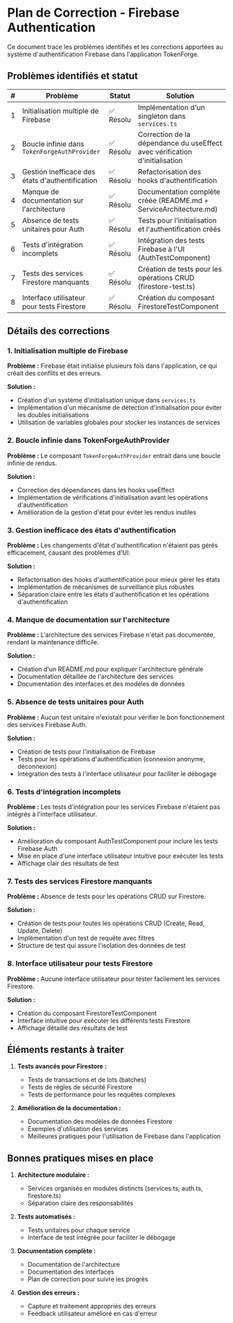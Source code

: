# Plan de Correction - Firebase Authentication

Ce document trace les problèmes identifiés et les corrections apportées au système d'authentification Firebase dans l'application TokenForge.

## Problèmes identifiés et statut

| # | Problème | Statut | Solution |
|---|----------|--------|----------|
| 1 | Initialisation multiple de Firebase | ✅ Résolu | Implémentation d'un singleton dans `services.ts` |
| 2 | Boucle infinie dans `TokenForgeAuthProvider` | ✅ Résolu | Correction de la dépendance du useEffect avec vérification d'initialisation |
| 3 | Gestion inefficace des états d'authentification | ✅ Résolu | Refactorisation des hooks d'authentification |
| 4 | Manque de documentation sur l'architecture | ✅ Résolu | Documentation complète créée (README.md + ServiceArchitecture.md) |
| 5 | Absence de tests unitaires pour Auth | ✅ Résolu | Tests pour l'initialisation et l'authentification créés |
| 6 | Tests d'intégration incomplets | ✅ Résolu | Intégration des tests Firebase à l'UI (AuthTestComponent) |
| 7 | Tests des services Firestore manquants | ✅ Résolu | Création de tests pour les opérations CRUD (firestore-test.ts) |
| 8 | Interface utilisateur pour tests Firestore | ✅ Résolu | Création du composant FirestoreTestComponent |

## Détails des corrections

### 1. Initialisation multiple de Firebase

**Problème :** Firebase était initialisé plusieurs fois dans l'application, ce qui créait des conflits et des erreurs.

**Solution :** 
- Création d'un système d'initialisation unique dans `services.ts`
- Implémentation d'un mécanisme de détection d'initialisation pour éviter les doubles initialisations
- Utilisation de variables globales pour stocker les instances de services

### 2. Boucle infinie dans TokenForgeAuthProvider

**Problème :** Le composant `TokenForgeAuthProvider` entrait dans une boucle infinie de rendus.

**Solution :**
- Correction des dépendances dans les hooks useEffect
- Implémentation de vérifications d'initialisation avant les opérations d'authentification
- Amélioration de la gestion d'état pour éviter les rendus inutiles

### 3. Gestion inefficace des états d'authentification

**Problème :** Les changements d'état d'authentification n'étaient pas gérés efficacement, causant des problèmes d'UI.

**Solution :**
- Refactorisation des hooks d'authentification pour mieux gérer les états
- Implémentation de mécanismes de surveillance plus robustes
- Séparation claire entre les états d'authentification et les opérations d'authentification

### 4. Manque de documentation sur l'architecture

**Problème :** L'architecture des services Firebase n'était pas documentée, rendant la maintenance difficile.

**Solution :**
- Création d'un README.md pour expliquer l'architecture générale
- Documentation détaillée de l'architecture des services
- Documentation des interfaces et des modèles de données

### 5. Absence de tests unitaires pour Auth

**Problème :** Aucun test unitaire n'existait pour vérifier le bon fonctionnement des services Firebase Auth.

**Solution :**
- Création de tests pour l'initialisation de Firebase
- Tests pour les opérations d'authentification (connexion anonyme, déconnexion)
- Intégration des tests à l'interface utilisateur pour faciliter le débogage

### 6. Tests d'intégration incomplets

**Problème :** Les tests d'intégration pour les services Firebase n'étaient pas intégrés à l'interface utilisateur.

**Solution :**
- Amélioration du composant AuthTestComponent pour inclure les tests Firebase Auth
- Mise en place d'une interface utilisateur intuitive pour exécuter les tests
- Affichage clair des résultats de test

### 7. Tests des services Firestore manquants

**Problème :** Absence de tests pour les opérations CRUD sur Firestore.

**Solution :**
- Création de tests pour toutes les opérations CRUD (Create, Read, Update, Delete)
- Implémentation d'un test de requête avec filtres
- Structure de test qui assure l'isolation des données de test

### 8. Interface utilisateur pour tests Firestore

**Problème :** Aucune interface utilisateur pour tester facilement les services Firestore.

**Solution :**
- Création du composant FirestoreTestComponent
- Interface intuitive pour exécuter les différents tests Firestore
- Affichage détaillé des résultats de test

## Éléments restants à traiter

1. **Tests avancés pour Firestore :**
   - Tests de transactions et de lots (batches)
   - Tests de règles de sécurité Firestore
   - Tests de performance pour les requêtes complexes

2. **Amélioration de la documentation :**
   - Documentation des modèles de données Firestore
   - Exemples d'utilisation des services
   - Meilleures pratiques pour l'utilisation de Firebase dans l'application

## Bonnes pratiques mises en place

1. **Architecture modulaire :**
   - Services organisés en modules distincts (services.ts, auth.ts, firestore.ts)
   - Séparation claire des responsabilités

2. **Tests automatisés :**
   - Tests unitaires pour chaque service
   - Interface de test intégrée pour faciliter le débogage

3. **Documentation complète :**
   - Documentation de l'architecture
   - Documentation des interfaces
   - Plan de correction pour suivre les progrès

4. **Gestion des erreurs :**
   - Capture et traitement appropriés des erreurs
   - Feedback utilisateur amélioré en cas d'erreur
